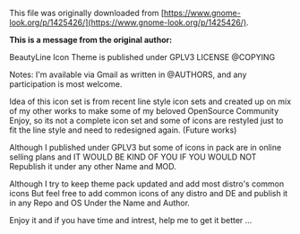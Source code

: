 This file was originally downloaded from [https://www.gnome-look.org/p/1425426/](https://www.gnome-look.org/p/1425426/).

**This is a message from the original author:**

BeautyLine Icon Theme is published under GPLV3 LICENSE @COPYING

Notes:
I'm available via Gmail as written in @AUTHORS, and any participation is most welcome.

Idea of this icon set is from recent line style icon sets and created up on mix of my other works to make some of my beloved OpenSource Community Enjoy, so its not a complete icon set and some of icons are restyled just to fit the line style and need to redesigned again. (Future works)

Although I published <BeautyLine Icon Theme> under GPLV3 but some of icons in pack are in online selling plans and IT WOULD BE KIND OF YOU IF YOU WOULD NOT Republish it under any other Name and MOD.

Although I try to keep theme pack updated and add most distro's common icons But feel free to add common icons of any distro and DE and publish it in any Repo and OS Under the Name <BeautyLine Icon Theme> and <Sajjad Abdollahzadeh> Author.

Enjoy it and if you have time and intrest, help me to get it better ...
